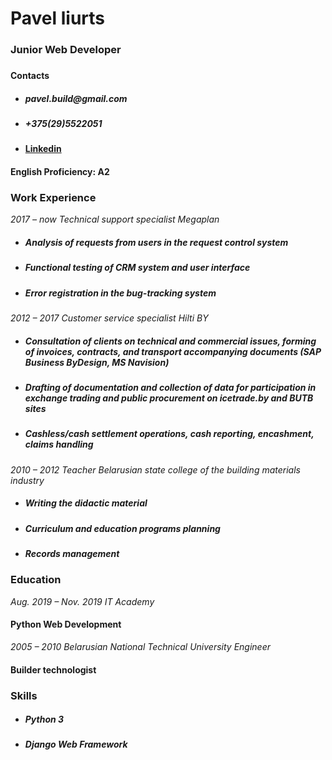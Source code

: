 <h1>Pavel liurts</h1>
<h3>Junior Web Developer<h3>
<h4>Contacts<h4>

- <h5>pavel.build@gmail.com</h5>
- <h5>+375(29)5522051</h5>
- [Linkedin](https://www.linkedin.com/in/pavel-liurts/)

<h4>English Proficiency: A2</h4>

<h3>Work Experience </h3>

*2017 – now
Technical support specialist
Megaplan*

- <h5>Analysis of requests from users in the request control system</h5>
- <h5>Functional testing of CRM system and user interface</h5>
- <h5>Error registration in the bug-tracking system</h5>

*2012 – 2017
Customer service specialist
Hilti BY*

- <h5>Consultation of clients on technical and commercial issues, forming of invoices, contracts, and transport accompanying documents (SAP Business ByDesign, MS Navision)</h5>
- <h5>Drafting of documentation and collection of data for participation in exchange trading and public procurement on icetrade.by and BUTB sites</h5>
- <h5>Cashless/cash settlement operations, cash reporting, encashment, claims handling</h5>

*2010 – 2012
Teacher
Belarusian state college of the building materials industry*

- <h5>Writing the didactic material</h5>
- <h5>Curriculum and education programs planning</h5>
- <h5>Records management</h5>

<h3>Education</h3>

*Aug. 2019 – Nov. 2019
IT Academy*
<h4>Python Web Development</h4>

*2005 – 2010
Belarusian National Technical University Engineer*
<h4>Builder technologist</h4>

<h3>Skills</h3>

- <h5>Python 3</h5>
- <h5>Django Web Framework</h5>